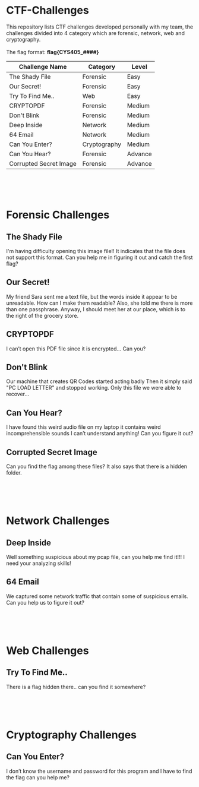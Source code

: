 # CTF-Challenges
This repository lists CTF challenges developed personally with my team, the challenges divided into 4 category which are forensic, network, web and cryptography.
<br>
<br>
The flag format: **flag{CYS405_####}**

| Challenge Name | Category | Level  |
|----------------|----------|--------|
| The Shady File | Forensic | Easy   |
| Our Secret!     | Forensic | Easy   |
| Try To Find Me.. | Web      | Easy   |
| CRYPTOPDF      | Forensic | Medium |
| Don't Blink    | Forensic | Medium |
| Deep Inside    | Network  | Medium |
| 64 Email       | Network  | Medium |
| Can You Enter?  | Cryptography  | Medium |
| Can You Hear?  | Forensic  | Advance |
| Corrupted Secret Image  | Forensic  | Advance |

<br>
<br>
<br>

# Forensic Challenges
## The Shady File
I'm having difficulty opening this image file!! It indicates that the file does not support this format. Can you help me in figuring it out and catch the first flag?

## Our Secret!
My friend Sara sent me a text file, but the words inside it appear to be unreadable. How can I make them readable? Also, she told me there is more than one passphrase. Anyway, I should meet her at our place, which is to the right of the grocery store.

## CRYPTOPDF
I can’t open this PDF file since it is encrypted… Can you?


## Don't Blink
Our machine that creates QR Codes started acting badly Then it simply said "PC LOAD LETTER" and stopped working. Only this file we were able to recover...

## Can You Hear?
I have found this weird audio file on my laptop it contains weird incomprehensible sounds I can’t understand anything! Can you figure it out?

## Corrupted Secret Image
Can you find the flag among these files? It also says that there is a hidden folder.

<br>
<br>
<br>

# Network Challenges
## Deep Inside
Well something suspicious about my pcap file, can you help me find it!!! I need your analyzing skills!

## 64 Email
We captured some network traffic that contain some of suspicious emails. Can you help us to figure it out?

<br>
<br>
<br>

# Web Challenges
## Try To Find Me..
There is a flag hidden there.. can you find it somewhere?

<br>
<br>
<br>

# Cryptography Challenges
## Can You Enter?
I don’t know the username and password for this program and I have to find the flag can you help me?

